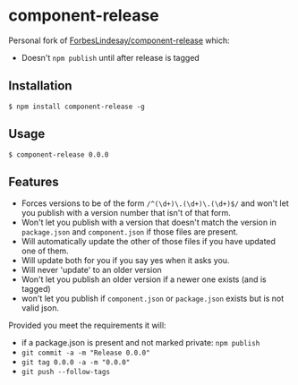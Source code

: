 # component-release

Personal fork of [ForbesLindesay/component-release][] which:

  - Doesn't `npm publish` until after release is tagged

## Installation

    $ npm install component-release -g

## Usage

    $ component-release 0.0.0

## Features

  - Forces versions to be of the form `/^(\d+)\.(\d+)\.(\d+)$/` and won't let you publish with a version number that isn't of that form.
  - Won't let you publish with a version that doesn't match the version in `package.json` and `component.json` if those files are present.
  - Will automatically update the other of those files if you have updated one of them.
  - Will update both for you if you say yes when it asks you.
  - Will never 'update' to an older version
  - Won't let you publish an older version if a newer one exists (and is tagged)
  - won't let you publish if `component.json` or `package.json` exists but is not valid json.

  Provided you meet the requirements it will:

  - if a package.json is present and not marked private: `npm publish`
  - `git commit -a -m "Release 0.0.0"`
  - `git tag 0.0.0 -a -m "0.0.0"`
  - `git push --follow-tags`


   [ForbesLindesay/component-release]: https://github.com/ForbesLindesay/component-release